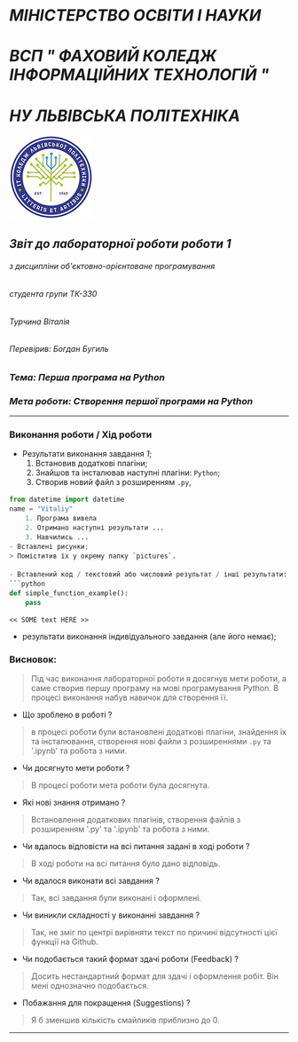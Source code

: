 #               *МІНІСТЕРСТВО ОСВІТИ І НАУКИ*
#       *ВСП " ФАХОВИЙ КОЛЕДЖ ІНФОРМАЦІЙНИХ ТЕХНОЛОГІЙ "*
#                *НУ ЛЬВІВСЬКА ПОЛІТЕХНІКА*

![alt text](https://github.com/Vturchyn/Labs/blob/c00754d8ec38288fd662ce6ce98ddfac22916db7/1_lab_python_program/%D1%84%D0%BE%D1%82%D0%BE%D0%B3%D1%80%D0%B0%D1%84%D1%96%D1%97/logotype.jpg "logotype of ІТ Коледж")

##          *Звіт до лабораторної роботи роботи 1*

###### з дисципліни об'єктовно-орієнтоване програмування
######              студента групи _ТК-330_
######                 _Турчина Віталія_
######             Перевірив: _Богдан Бугиль_

### _Тема: Перша програма на Python_
### _Мета роботи: Створення першої програми на Python_


---
### **Виконання роботи** / **Хід роботи**

- Результати виконання завдання *1*;
    1. Встановив додаткові плагіни;
    2. Знайшов та інсталював наступні плагіни: `Python`;
    3. Створив новий файл з розширенням `.py`, 

```python
from datetime import datetime
name = "Vitaliy"
    1. Програма вивела 
    2. Отримано наступні результати ...
    3. Навчились ...
- Вставлені рисунки;
> Поміститив їх у окрему папку `pictures`.

- Вставлений код / текстовий або числовий результат / інші результати:
```python
def simple_function_example():
    pass
```
```text
<< SOME text HERE >>
```

- результати виконання індивідуального завдання (але його немає);

### **Висновок**: 
> Під час виконання лабораторної роботи я досягнув мети роботи, а саме створив першу програму на мові програмування Python. В процесі виконання набув навичок для створення її. 
- Що зроблено в роботі ? 
> в процесі роботи були встановлені додаткові плагіни, знайдення їх та інсталювання, створення нові файли з розширеннями `.py` та '.ipynb' та робота з ними.
- Чи досягнуто мети роботи ?
> В процесі роботи мета роботи була досягнута.
- Які нові знання отримано ?
> Встановлення додаткових плагінів, створення файлів з розширенням '.py' та '.ipynb' та робота з ними. 
- Чи вдалось відповісти на всі питання задані в ході роботи ?
> В ході роботи на всі питання було дано відповідь.
- Чи вдалося виконати всі завдання ?
> Так, всі завдання були виконані і оформлені. 
- Чи виникли складності у виконанні завдання ?
> Так, не зміг по центрі вирівняти текст по причині відсутності цієї функції на Github.
- Чи подобається такий формат здачі роботи (Feedback) ?
> Досить нестандартний формат для здачі і оформлення робіт. Він мені однозначно подобається.
- Побажання для покращення (Suggestions) ?
> Я б зменшив кількість смайликів приблизно до 0.
---
